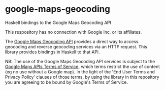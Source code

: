# google-maps-geocoding
Haskell bindings to the Google Maps Geocoding API

This respository has no connection with Google Inc. or its affiliates.

The [Google Maps Geocoding API](https://developers.google.com/maps/documentation/geocoding/intro) provides a direct way
to access geocoding and reverse geocoding services via an HTTP request. This library provides bindings in Haskell to that API.

NB: The use of the Google Maps Geocoding API services is subject to the
[Google Maps APIs Terms of Service](https://developers.google.com/maps/terms), which terms restrict the use of content
(eg no use without a Google map). In the light of the 'End User Terms and Privacy Policy' clauses of those terms, by using the library
in this repository you are agreeing to be bound by Google's Terms of Service.
